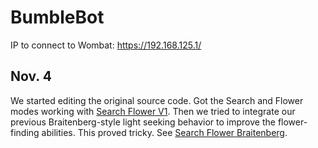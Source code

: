 # BumbleBot

IP to connect to Wombat: https://192.168.125.1/

## Nov. 4
We started editing the original source code.
Got the Search and Flower modes working with [Search Flower V1](search%20flower%20v1).
Then we tried to integrate our previous Braitenberg-style light seeking behavior to improve the flower-finding abilities.
This proved tricky. See [Search Flower Braitenberg](search%20flower%20braitenberg).
